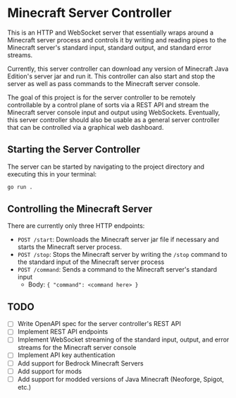 # Minecraft Server Controller

This is an HTTP and WebSocket server that essentially wraps around a Minecraft server process and controls it by writing and reading pipes to the Minecraft server's standard input, standard output, and standard error streams.

Currently, this server controller can download any version of Minecraft Java Edition's server jar and run it. This controller can also start and stop the server as well as pass commands to the Minecraft server console.

The goal of this project is for the server controller to be remotely controllable by a control plane of sorts via a REST API and stream the Minecraft server console input and output using WebSockets. Eventually, this server controller should also be usable as a general server controller that can be controlled via a graphical web dashboard.

## Starting the Server Controller

The server can be started by navigating to the project directory and executing this in your terminal:

```sh
go run .
```

## Controlling the Minecraft Server

There are currently only three HTTP endpoints:

- `POST /start`: Downloads the Minecraft server jar file if necessary and starts the Minecraft server process.
- `POST /stop`: Stops the Minecraft server by writing the `/stop` command to the standard input of the Minecraft server process
- `POST /command`: Sends a command to the Minecraft server's standard input
  - Body: `{ "command": <command here> }` 

## TODO

- [ ] Write OpenAPI spec for the server controller's REST API
- [ ] Implement REST API endpoints
- [ ] Implement WebSocket streaming of the standard input, output, and error streams for the Minecraft server console
- [ ] Implement API key authentication
- [ ] Add support for Bedrock Minecraft Servers
- [ ] Add support for mods
- [ ] Add support for modded versions of Java Minecraft (Neoforge, Spigot, etc.)